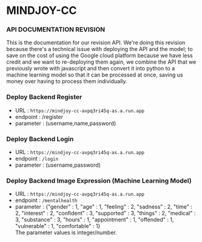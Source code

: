 # MINDJOY-CC
### API DOCUMENTATION REVISION
This is the documentation for our revision API. We're doing this revision because there's a technical issue with deploying the API and the model; to save on the cost of using the Google cloud platform because we have less credit and we want to re-deploying them again, we combine the API that we previously wrote with javascript and then convert it into python to a machine learning model so that it can be processed at once, saving us money over having to process them individually.

### Deploy Backend Register
- URL : `https://mindjoy-cc-avpq3ri45q-as.a.run.app`
- endpoint : /register
- parameter : (username,name,password)
### Deploy Backend Login
- URL : `https://mindjoy-cc-avpq3ri45q-as.a.run.app`
- endpoint : `/login`
- parameter : (username,password)
### Deploy Backend Image Expression (Machine Learning Model)
- URL : `https://mindjoy-cc-avpq3ri45q-as.a.run.app`
- endpoint : `/mentalhealth`
- parameter :
    {"gender" : 1,
    "age" : 1,
    "feeling" : 2,
    "sadness" : 2,
    "time" : 2,
    "interest" : 2,
    "confident" : 3,
    "supported" : 3,
    "things" : 2,
    "medical" : 3,
    "substance" : 3,
    "hours" : 1,
    "appointment" : 1,
    "offended" : 1,
    "vulnerable" : 1,
    "comfortable" : 1} <br/> The parameter values is integer/number.

